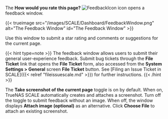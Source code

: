 &NewLine;

The **How would you rate this page?** ![FeedbackIcon](/images/SCALE/Dashboard/FeedbackIcon.png "Feedback Icon") icon opens a feedback window.

{{< trueimage src="/images/SCALE/Dashboard/FeedbackWindow.png" alt="The Feedback Window" id="The Feedback Window" >}}

Use this window to submit a star rating and comments or suggestions for the current page.

{{< hint type=note >}}
The feedback window allows users to submit their general user-experience feedback.
Submit bug tickets through the **File Ticket** link that opens the **File Ticket** form, also accessed from the **System Settings > General** screen **File Ticket** button. See [Filing an Issue Ticket in SCALE]({{< relref "fileissuescale.md" >}}) for further instructions.
{{< /hint >}}

The **Take screenshot of the current page** toggle is on by default. When on, TrueNAS SCALE automatically creates and attaches a screenshot.
Turn off the toggle to submit feedback without an image.
When off, the window displays **Attach image (optional)** as an alternative.
Click **Choose File** to attach an existing screenshot.
